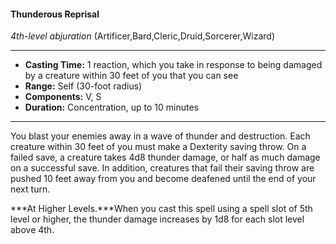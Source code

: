 #### Thunderous Reprisal
*4th-level abjuration* (Artificer,Bard,Cleric,Druid,Sorcerer,Wizard)
___
- **Casting Time:** 1 reaction, which you take in response to being damaged by a creature within 30 feet of you that you can see
- **Range:** Self (30-foot radius)
- **Components:** V, S
- **Duration:** Concentration, up to 10 minutes
---
You blast your enemies away in a wave of thunder and destruction. Each creature within 30 feet of you must make a Dexterity saving throw. On a failed save, a creature takes 4d8 thunder damage, or half as much damage on a successful save. In addition, creatures that fail their saving throw are pushed 10 feet away from you and become deafened until the end of your next turn.

***At Higher Levels.***When you cast this spell using a spell slot of 5th level or higher, the thunder damage increases by 1d8 for each slot level above 4th.
